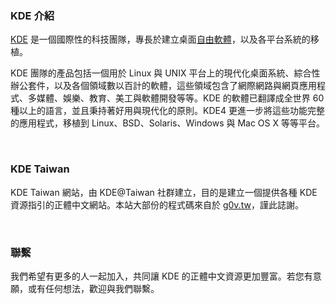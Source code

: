 ### KDE 介紹 


[KDE](http://www.kde.org) 是一個國際性的科技團隊，專長於建立桌面[自由軟體](http://www.gnu.org/philosophy/free-sw.html)，以及各平台系統的移植。

KDE 團隊的產品包括一個用於 Linux 與 UNIX 平台上的現代化桌面系統、綜合性辦公套件，以及各個領域數以百計的軟體，這些領域包含了網際網路與網頁應用程式、多媒體、娛樂、教育、美工與軟體開發等等。KDE 的軟體已翻譯成全世界 60 種以上的語言，並且秉持著好用與現代化的原則。KDE4 更進一步將這些功能完整的應用程式，移植到 Linux、BSD、Solaris、Windows 與 Mac OS X 等等平台。

<br/>

### KDE Taiwan

KDE Taiwan 網站，由 KDE@Taiwan 社群建立，目的是建立一個提供各種 KDE 資源指引的正體中文網站。本站大部份的程式碼來自於 [g0v.tw](http://g0v.tw)，謹此誌謝。


<br/>

### 聯繫

我們希望有更多的人一起加入，共同讓 KDE 的正體中文資源更加豐富。若您有意願，或有任何想法，歡迎與我們聯繫。
